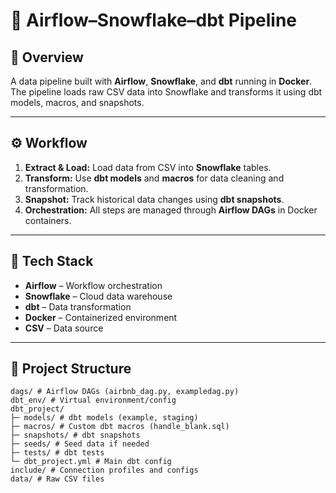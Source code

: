 # 🚀 Airflow–Snowflake–dbt Pipeline

## 📌 Overview  
A data pipeline built with **Airflow**, **Snowflake**, and **dbt** running in **Docker**.  
The pipeline loads raw CSV data into Snowflake and transforms it using dbt models, macros, and snapshots.

---

## ⚙️ Workflow  
1. **Extract & Load:** Load data from CSV into **Snowflake** tables.  
2. **Transform:** Use **dbt models** and **macros** for data cleaning and transformation.  
3. **Snapshot:** Track historical data changes using **dbt snapshots**.  
4. **Orchestration:** All steps are managed through **Airflow DAGs** in Docker containers.

---

## 🧩 Tech Stack  
- **Airflow** – Workflow orchestration  
- **Snowflake** – Cloud data warehouse  
- **dbt** – Data transformation  
- **Docker** – Containerized environment  
- **CSV** – Data source  

---

## 📁 Project Structure  
```
dags/ # Airflow DAGs (airbnb_dag.py, exampledag.py)
dbt_env/ # Virtual environment/config
dbt_project/
├─ models/ # dbt models (example, staging)
├─ macros/ # Custom dbt macros (handle_blank.sql)
├─ snapshots/ # dbt snapshots
├─ seeds/ # Seed data if needed
├─ tests/ # dbt tests
└─ dbt_project.yml # Main dbt config
include/ # Connection profiles and configs
data/ # Raw CSV files
```

